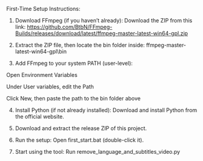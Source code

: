 First-Time Setup Instructions:

1. Download FFmpeg (if you haven’t already):
Download the ZIP from this link:
https://github.com/BtbN/FFmpeg-Builds/releases/download/latest/ffmpeg-master-latest-win64-gpl.zip


3. Extract the ZIP file, then locate the bin folder inside:
ffmpeg-master-latest-win64-gpl\bin


4. Add FFmpeg to your system PATH (user-level):

Open Environment Variables

Under User variables, edit the Path

Click New, then paste the path to the bin folder above



4. Install Python (if not already installed):
Download and install Python from the official website.


5. Download and extract the release ZIP of this project.


6. Run the setup:
Open first_start.bat (double-click it).


7. Start using the tool:
Run remove_language_and_subtitles_video.py
